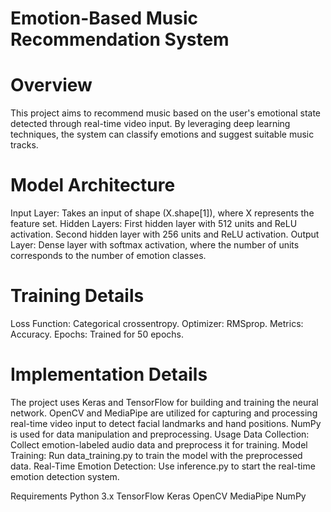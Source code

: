  # Emotion-Based Music Recommendation System
# Overview
This project aims to recommend music based on the user's emotional state detected through real-time video input. By leveraging deep learning techniques, the system can classify emotions and suggest suitable music tracks.

# Model Architecture
Input Layer: Takes an input of shape (X.shape[1]), where X represents the feature set.
Hidden Layers:
First hidden layer with 512 units and ReLU activation.
Second hidden layer with 256 units and ReLU activation.
Output Layer: Dense layer with softmax activation, where the number of units corresponds to the number of emotion classes.

# Training Details
Loss Function: Categorical crossentropy.
Optimizer: RMSprop.
Metrics: Accuracy.
Epochs: Trained for 50 epochs.

# Implementation Details
The project uses Keras and TensorFlow for building and training the neural network.
OpenCV and MediaPipe are utilized for capturing and processing real-time video input to detect facial landmarks and hand positions.
NumPy is used for data manipulation and preprocessing.
Usage
Data Collection: Collect emotion-labeled audio data and preprocess it for training.
Model Training: Run data_training.py to train the model with the preprocessed data.
Real-Time Emotion Detection: Use inference.py to start the real-time emotion detection system.

Requirements
Python 3.x
TensorFlow
Keras
OpenCV
MediaPipe
NumPy
